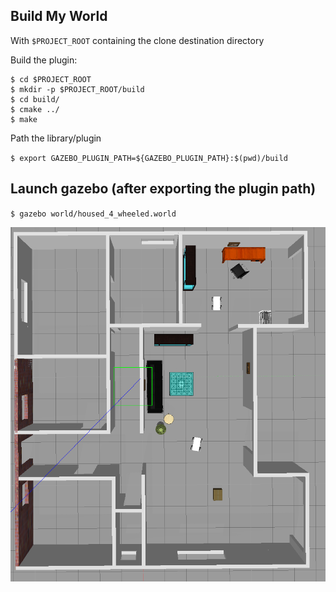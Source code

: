 ## Build My World

With `$PROJECT_ROOT` containing the clone destination directory

Build the plugin:

```shell
$ cd $PROJECT_ROOT
$ mkdir -p $PROJECT_ROOT/build
$ cd build/
$ cmake ../
$ make
```


Path the library/plugin

`
$ export GAZEBO_PLUGIN_PATH=${GAZEBO_PLUGIN_PATH}:$(pwd)/build
`

## Launch gazebo (after exporting the plugin path)
`$ gazebo world/housed_4_wheeled.world`

![housed4wheeled](images/housed_4_wheeled.png)

